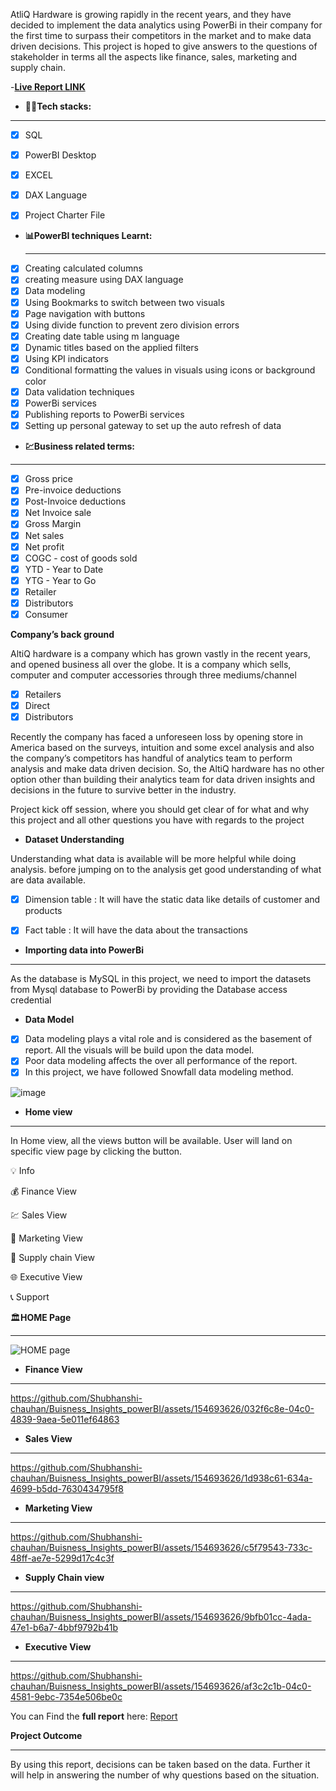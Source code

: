 AtliQ Hardware is growing rapidly in the recent years, and they have decided to implement the data analytics using PowerBi in their company for the first time to surpass their competitors in the market and to make data driven decisions. This project is hoped to give answers to the questions of stakeholder in terms all the aspects like finance, sales, marketing and supply chain.


-**[Live Report LINK](https://app.powerbi.com/view?r=eyJrIjoiZmZjNjA2MmUtNjk3ZS00MjFhLThlZWItNjE5YjFiYzA2NzA2IiwidCI6ImM2ZTU0OWIzLTVmNDUtNDAzMi1hYWU5LWQ0MjQ0ZGM1YjJjNCJ9)**

- **👨‍💻Tech stacks:**
***

- [x] SQL
- [x] PowerBI Desktop
- [x] EXCEL
- [x] DAX Language
- [x] Project Charter File


- **📊PowerBI techniques Learnt:**
  ***
- [x] Creating calculated columns
- [x] creating measure using DAX language
- [x] Data modeling
- [x] Using Bookmarks to switch between two visuals
- [x] Page navigation with buttons
- [x] Using divide function to prevent zero division errors
- [x] Creating date table using m language
- [x] Dynamic titles based on the applied filters
- [x] Using KPI indicators
- [x] Conditional formatting the values in visuals using icons or background color
- [x] Data validation techniques
- [x] PowerBi services
- [x] Publishing reports to PowerBi services
- [x] Setting up personal gateway to set up the auto refresh of data

- **💹Business related terms:**
***

- [x] Gross price
- [x] Pre-invoice deductions
- [x] Post-Invoice deductions
- [x] Net Invoice sale
- [x] Gross Margin
- [x] Net sales
- [x] Net profit
- [x] COGC - cost of goods sold
- [x] YTD - Year to Date
- [x] YTG - Year to Go
- [x] Retailer
- [x] Distributors
- [x] Consumer

**Company’s back ground**

AltiQ hardware is a company which has grown vastly in the recent years, and opened business all over the globe. It is a company which sells, computer and computer accessories through three mediums/channel
- [x] Retailers
- [x] Direct
- [x] Distributors

Recently the company has faced a unforeseen loss by opening store in America based on the surveys, intuition and some excel analysis and also the company’s competitors has handful of analytics team to perform analysis and make data driven decision. So, the AltiQ hardware has no other option other than building their analytics team for data driven insights and decisions in the future to survive better in the industry.

Project kick off session, where you should get clear of for what and why this project and all other questions you have with regards to the project

- **Dataset Understanding**

Understanding what data is available will be more helpful while doing analysis. before jumping on to the analysis get good understanding of what are data available.

- [x] Dimension table : It will have the static data like details of customer and products

- [x] Fact table : It will have the data about the transactions

- **Importing data into PowerBi**
***
As the database is MySQL in this project, we need to import the datasets from Mysql database to PowerBi by providing the Database access credential

- **Data Model**

- [x] Data modeling plays a vital role and is considered as the basement of report. All the visuals will be build upon the data model.
- [x] Poor data modeling affects the over all performance of the report.
- [x] In this project, we have followed Snowfall data modeling method.

![image](https://github.com/Shubhanshi-chauhan/Buisness_Insights_powerBI/assets/154693626/9f943ec0-45ab-402c-b428-6c76aaf8e3b2)


- **Home view**
***

In Home view, all the views button will be available. User will land on specific view page by clicking the button.

  💡 Info
      
  💰 Finance View

  💹 Sales View

  🚀 Marketing View

  🚚 Supply chain View

  🌐 Executive View

  📞 Support
  

  🏛️**HOME Page**
  ***

![HOME page](https://github.com/Shubhanshi-chauhan/Buisness_Insights_powerBI/assets/154693626/c5390361-097a-46d4-bfae-dde8a38a8e5f)

- **Finance View**
***
https://github.com/Shubhanshi-chauhan/Buisness_Insights_powerBI/assets/154693626/032f6c8e-04c0-4839-9aea-5e011ef64863

- **Sales View**
***
https://github.com/Shubhanshi-chauhan/Buisness_Insights_powerBI/assets/154693626/1d938c61-634a-4699-b5dd-7630434795f8

- **Marketing View**
***
https://github.com/Shubhanshi-chauhan/Buisness_Insights_powerBI/assets/154693626/c5f79543-733c-48ff-ae7e-5299d17c4c3f

- **Supply Chain view**
***
https://github.com/Shubhanshi-chauhan/Buisness_Insights_powerBI/assets/154693626/9bfb01cc-4ada-47e1-b6a7-4bbf9792b41b

- **Executive View**
***

https://github.com/Shubhanshi-chauhan/Buisness_Insights_powerBI/assets/154693626/af3c2c1b-04c0-4581-9ebc-7354e506be0c


You can Find the **full report** here: [Report](https://www.novypro.com/project/buisnessinsights)

**Project Outcome**
***
By using this report, decisions can be taken based on the data. Further it will help in answering the number of why questions based on the situation.
